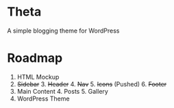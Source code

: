 Theta
=====

A simple blogging theme for WordPress

Roadmap
=======

1. HTML Mockup
  2. ~~Sidebar~~
    3. ~~Header~~
    4. ~~Nav~~
    5. ~~Icons~~ (Pushed)
    6. ~~Footer~~
  3. Main Content
    4. Posts
    5. Gallery
2. WordPress Theme
